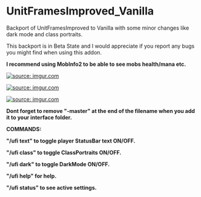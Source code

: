 # UnitFramesImproved_Vanilla
Backport of UnitFramesImproved to Vanilla with some minor changes like dark mode and class portraits.

This backport is in Beta State and I would appreciate if you report any bugs you might find when using this addon.

<b>I recommend using MobInfo2 to be able to see mobs health/mana etc.</b>

<a href="http://imgur.com/hhThw0u"><img src="http://i.imgur.com/hhThw0u.png" title="source: imgur.com" /></a>

<a href="http://imgur.com/0HYVS2s"><img src="http://i.imgur.com/0HYVS2s.png" title="source: imgur.com" /></a>

<a href="http://imgur.com/ldyjqfG"><img src="http://i.imgur.com/ldyjqfG.png" title="source: imgur.com" /></a>

<b>Dont forget to remove "-master" at the end of the filename when you add it to your interface folder.</b>

<b>COMMANDS: </b>

<b>"/ufi text" to toggle player StatusBar text ON/OFF.</b>

<b>"/ufi class" to toggle ClassPortraits ON/OFF.</b>

<b>"/ufi dark" to toggle DarkMode ON/OFF.</b>

<b>"/ufi help" for help.</b>

<b>"/ufi status" to see active settings.</b>
